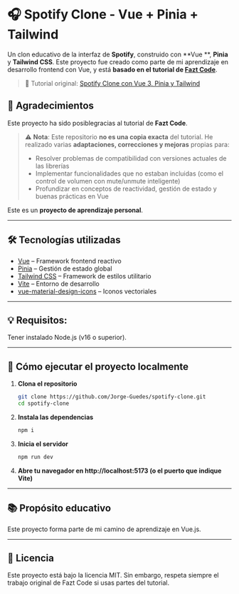 # 🎧 Spotify Clone - Vue + Pinia + Tailwind

Un clon educativo de la interfaz de **Spotify**, construido con **Vue **, **Pinia** y **Tailwind CSS**. Este proyecto fue creado como parte de mi aprendizaje en desarrollo frontend con Vue, y está **basado en el tutorial de [Fazt Code](https://www.youtube.com/@FaztCode)**.

> 🔗 Tutorial original: [Spotify Clone con Vue 3, Pinia y Tailwind](https://www.youtube.com/watch?v=ZzuqwqP1wAQ)

## 🙌 Agradecimientos

Este proyecto ha sido posiblegracias al tutorial de **Fazt Code**.

> ⚠️ **Nota**: Este repositorio **no es una copia exacta** del tutorial. He realizado varias **adaptaciones, correcciones y mejoras** propias para:
> - Resolver problemas de compatibilidad con versiones actuales de las librerías
> - Implementar funcionalidades que no estaban incluidas (como el control de volumen con mute/unmute inteligente)
> - Profundizar en conceptos de reactividad, gestión de estado y buenas prácticas en Vue

Este es un **proyecto de aprendizaje personal**.

---

## 🛠 Tecnologías utilizadas

- [Vue](https://vuejs.org/) – Framework frontend reactivo
- [Pinia](https://pinia.vuejs.org/) – Gestión de estado global
- [Tailwind CSS](https://tailwindcss.com/) – Framework de estilos utilitario
- [Vite](https://vitejs.dev/) – Entorno de desarrollo
- [vue-material-design-icons](https://github.com/robcresswell/vue-material-design-icons) – Iconos vectoriales

---

## 💡 Requisitos: 
Tener instalado Node.js (v16 o superior).

---

## 🚀 Cómo ejecutar el proyecto localmente

1. **Clona el repositorio**
    ```bash
    git clone https://github.com/Jorge-Guedes/spotify-clone.git
    cd spotify-clone
    ```
2. **Instala las dependencias**
    ```bash
    npm i
    ```
3. **Inicia el servidor**
    ```bash
    npm run dev
    ```
4. **Abre tu navegador en http://localhost:5173 (o el puerto que indique Vite)**

---

## 📚 Propósito educativo
Este proyecto forma parte de mi camino de aprendizaje en Vue.js.

---

## 📄 Licencia
Este proyecto está bajo la licencia MIT.
Sin embargo, respeta siempre el trabajo original de Fazt Code si usas partes del tutorial.

